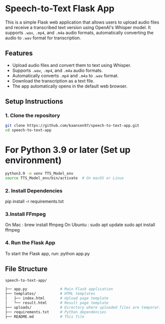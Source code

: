 # Speech-to-Text Flask App

This is a simple Flask web application that allows users to upload audio files and receive a transcribed text version using OpenAI's Whisper model. It supports `.wav`, `.mp4`, and `.m4a` audio formats, automatically converting the audio to `.wav` format for transcription.

## Features

- Upload audio files and convert them to text using Whisper.
- Supports `.wav`, `.mp4`, and `.m4a` audio formats.
- Automatically converts `.mp4` and `.m4a` to `.wav` format.
- Download the transcription as a text file.
- The app automatically opens in the default web browser.

## Setup Instructions

### 1. Clone the repository

```bash
git clone https://github.com/kaansen97/speech-to-text-app.git
cd speech-to-text-app
```

# For Python 3.9 or later (Set up environment)

```bash
python3.9 -m venv TTS_Model_env
source TTS_Model_env/bin/activate  # On macOS or Linux
```

### 2. Install Dependencies
pip install -r requirements.txt

### 3.Install FFmpeg
On Mac :
brew install ffmpeg
On Ubuntu :
sudo apt update
sudo apt install ffmpeg

### 4. Run the Flask App
To start the Flask app, run:
python app.py

## File Structure
``` bash
speech-to-text-app/

├── app.py               # Main Flask application
├── templates/           # HTML templates
│   ├── index.html       # Upload page template
│   └── result.html      # Result page template
├── uploads/             # Directory where uploaded files are temporarily stored
├── requirements.txt     # Python dependencies
├── README.md            # This file
```
